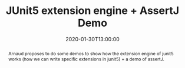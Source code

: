 ---
date: 2020-01-30T13:00:00
title: JUnit5 extension engine + AssertJ Demo # Do not include the name of the event or the speakers
abstract: Arnaud proposes to do some demos to show how the extension engine of junit5 works (how we can write specific extensions in junit5) + a demo of assertJ.
#abstract_short: A very short abstract # Do not repeat the title of the talk or the name of the event or the name of the speakers
event: DiverSE Coffee
#event_url: https://example.com # Optional
location: Rennes, France
speaker: Arnaud Blouin
#image: /images/logo.svg # Optional
#url_video: https://www.youtube.com/embed/Xf1cfemeX_U # Optional. It must be the embed URL.
#url_pdf: documents/example.pdf # example.pdf is expected to be in the static/document. folder. It can also be any URL.
#url_slides: https://github.com/diverse-project/slides/raw/master/2019/stamp/20190328_stamp_solocal.pptx # It can also be a relative address such as documents/example.pdf
---